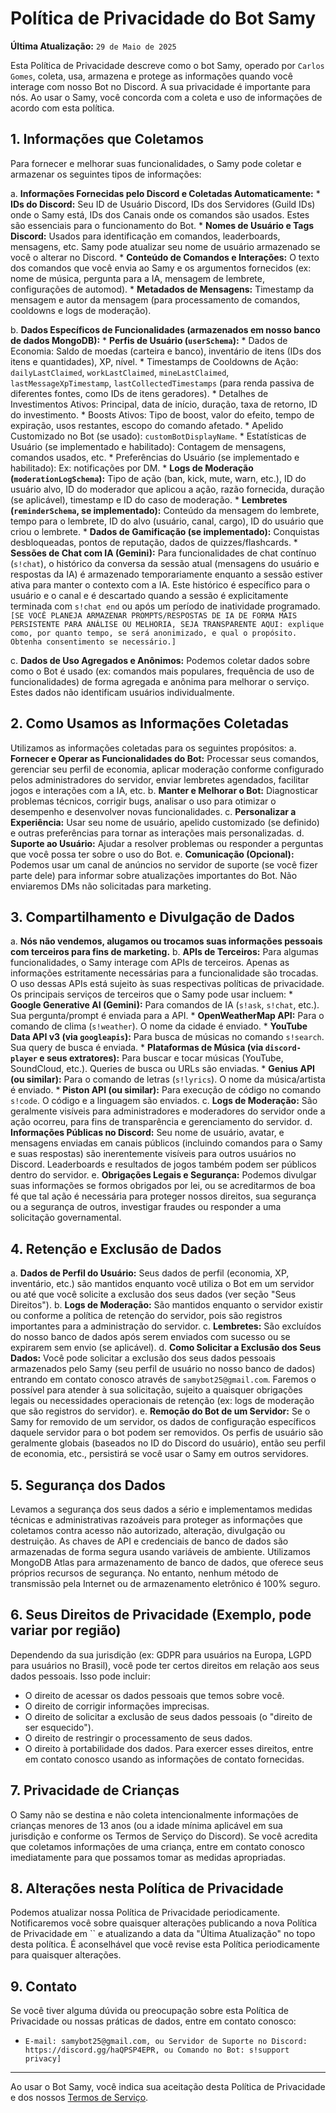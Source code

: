 # Política de Privacidade do Bot Samy

**Última Atualização:** `29 de Maio de 2025`

Esta Política de Privacidade descreve como o bot Samy, operado por `Carlos Gomes`, coleta, usa, armazena e protege as informações quando você interage com nosso Bot no Discord. A sua privacidade é importante para nós. Ao usar o Samy, você concorda com a coleta e uso de informações de acordo com esta política.

## 1. Informações que Coletamos

Para fornecer e melhorar suas funcionalidades, o Samy pode coletar e armazenar os seguintes tipos de informações:

   a. **Informações Fornecidas pelo Discord e Coletadas Automaticamente:**
      * **IDs do Discord:** Seu ID de Usuário Discord, IDs dos Servidores (Guild IDs) onde o Samy está, IDs dos Canais onde os comandos são usados. Estes são essenciais para o funcionamento do Bot.
      * **Nomes de Usuário e Tags Discord:** Usados para identificação em comandos, leaderboards, mensagens, etc. Samy pode atualizar seu nome de usuário armazenado se você o alterar no Discord.
      * **Conteúdo de Comandos e Interações:** O texto dos comandos que você envia ao Samy e os argumentos fornecidos (ex: nome de música, pergunta para a IA, mensagem de lembrete, configurações de automod).
      * **Metadados de Mensagens:** Timestamp da mensagem e autor da mensagem (para processamento de comandos, cooldowns e logs de moderação).

   b. **Dados Específicos de Funcionalidades (armazenados em nosso banco de dados MongoDB):**
      * **Perfis de Usuário (`userSchema`):**
          * Dados de Economia: Saldo de moedas (carteira e banco), inventário de itens (IDs dos itens e quantidades), XP, nível.
          * Timestamps de Cooldowns de Ação: `dailyLastClaimed`, `workLastClaimed`, `mineLastClaimed`, `lastMessageXpTimestamp`, `lastCollectedTimestamps` (para renda passiva de diferentes fontes, como IDs de itens geradores).
          * Detalhes de Investimentos Ativos: Principal, data de início, duração, taxa de retorno, ID do investimento.
          * Boosts Ativos: Tipo de boost, valor do efeito, tempo de expiração, usos restantes, escopo do comando afetado.
          * Apelido Customizado no Bot (se usado): `customBotDisplayName`.
          * Estatísticas de Usuário (se implementado e habilitado): Contagem de mensagens, comandos usados, etc.
          * Preferências do Usuário (se implementado e habilitado): Ex: notificações por DM.
      * **Logs de Moderação (`moderationLogSchema`):** Tipo de ação (ban, kick, mute, warn, etc.), ID do usuário alvo, ID do moderador que aplicou a ação, razão fornecida, duração (se aplicável), timestamp e ID do caso de moderação.
      * **Lembretes (`reminderSchema`, se implementado):** Conteúdo da mensagem do lembrete, tempo para o lembrete, ID do alvo (usuário, canal, cargo), ID do usuário que criou o lembrete.
      * **Dados de Gamificação (se implementado):** Conquistas desbloqueadas, pontos de reputação, dados de quizzes/flashcards.
      * **Sessões de Chat com IA (Gemini):** Para funcionalidades de chat contínuo (`s!chat`), o histórico da conversa da sessão atual (mensagens do usuário e respostas da IA) é armazenado temporariamente enquanto a sessão estiver ativa para manter o contexto com a IA. Este histórico é específico para o usuário e o canal e é descartado quando a sessão é explicitamente terminada com `s!chat end` ou após um período de inatividade programado. `[SE VOCÊ PLANEJA ARMAZENAR PROMPTS/RESPOSTAS DE IA DE FORMA MAIS PERSISTENTE PARA ANÁLISE OU MELHORIA, SEJA TRANSPARENTE AQUI: explique como, por quanto tempo, se será anonimizado, e qual o propósito. Obtenha consentimento se necessário.]`

   c. **Dados de Uso Agregados e Anônimos:**
      Podemos coletar dados sobre como o Bot é usado (ex: comandos mais populares, frequência de uso de funcionalidades) de forma agregada e anônima para melhorar o serviço. Estes dados não identificam usuários individualmente.

## 2. Como Usamos as Informações Coletadas

Utilizamos as informações coletadas para os seguintes propósitos:
   a. **Fornecer e Operar as Funcionalidades do Bot:** Processar seus comandos, gerenciar seu perfil de economia, aplicar moderação conforme configurado pelos administradores do servidor, enviar lembretes agendados, facilitar jogos e interações com a IA, etc.
   b. **Manter e Melhorar o Bot:** Diagnosticar problemas técnicos, corrigir bugs, analisar o uso para otimizar o desempenho e desenvolver novas funcionalidades.
   c. **Personalizar a Experiência:** Usar seu nome de usuário, apelido customizado (se definido) e outras preferências para tornar as interações mais personalizadas.
   d. **Suporte ao Usuário:** Ajudar a resolver problemas ou responder a perguntas que você possa ter sobre o uso do Bot.
   e. **Comunicação (Opcional):** Podemos usar um canal de anúncios no servidor de suporte (se você fizer parte dele) para informar sobre atualizações importantes do Bot. Não enviaremos DMs não solicitadas para marketing.

## 3. Compartilhamento e Divulgação de Dados

   a. **Nós não vendemos, alugamos ou trocamos suas informações pessoais com terceiros para fins de marketing.**
   b. **APIs de Terceiros:** Para algumas funcionalidades, o Samy interage com APIs de terceiros. Apenas as informações estritamente necessárias para a funcionalidade são trocadas. O uso dessas APIs está sujeito às suas respectivas políticas de privacidade. Os principais serviços de terceiros que o Samy pode usar incluem:
        * **Google Generative AI (Gemini):** Para comandos de IA (`s!ask`, `s!chat`, etc.). Sua pergunta/prompt é enviada para a API.
        * **OpenWeatherMap API:** Para o comando de clima (`s!weather`). O nome da cidade é enviado.
        * **YouTube Data API v3 (via `googleapis`):** Para busca de músicas no comando `s!search`. Sua query de busca é enviada.
        * **Plataformas de Música (via `discord-player` e seus extratores):** Para buscar e tocar músicas (YouTube, SoundCloud, etc.). Queries de busca ou URLs são enviadas.
        * **Genius API (ou similar):** Para o comando de letras (`s!lyrics`). O nome da música/artista é enviado.
        * **Piston API (ou similar):** Para execução de código no comando `s!code`. O código e a linguagem são enviados.
   c. **Logs de Moderação:** São geralmente visíveis para administradores e moderadores do servidor onde a ação ocorreu, para fins de transparência e gerenciamento do servidor.
   d. **Informações Públicas no Discord:** Seu nome de usuário, avatar, e mensagens enviadas em canais públicos (incluindo comandos para o Samy e suas respostas) são inerentemente visíveis para outros usuários no Discord. Leaderboards e resultados de jogos também podem ser públicos dentro do servidor.
   e. **Obrigações Legais e Segurança:** Podemos divulgar suas informações se formos obrigados por lei, ou se acreditarmos de boa fé que tal ação é necessária para proteger nossos direitos, sua segurança ou a segurança de outros, investigar fraudes ou responder a uma solicitação governamental.

## 4. Retenção e Exclusão de Dados

   a. **Dados de Perfil do Usuário:** Seus dados de perfil (economia, XP, inventário, etc.) são mantidos enquanto você utiliza o Bot em um servidor ou até que você solicite a exclusão dos seus dados (ver seção "Seus Direitos").
   b. **Logs de Moderação:** São mantidos enquanto o servidor existir ou conforme a política de retenção do servidor, pois são registros importantes para a administração do servidor.
   c. **Lembretes:** São excluídos do nosso banco de dados após serem enviados com sucesso ou se expirarem sem envio (se aplicável).
   d. **Como Solicitar a Exclusão dos Seus Dados:** Você pode solicitar a exclusão dos seus dados pessoais armazenados pelo Samy (seu perfil de usuário no nosso banco de dados) entrando em contato conosco através de `samybot25@gmail.com`. Faremos o possível para atender à sua solicitação, sujeito a quaisquer obrigações legais ou necessidades operacionais de retenção (ex: logs de moderação que são registros do servidor).
   e. **Remoção do Bot de um Servidor:** Se o Samy for removido de um servidor, os dados de configuração específicos daquele servidor para o bot podem ser removidos. Os perfis de usuário são geralmente globais (baseados no ID do Discord do usuário), então seu perfil de economia, etc., persistirá se você usar o Samy em outros servidores.
## 5. Segurança dos Dados

   Levamos a segurança dos seus dados a sério e implementamos medidas técnicas e administrativas razoáveis para proteger as informações que coletamos contra acesso não autorizado, alteração, divulgação ou destruição. As chaves de API e credenciais de banco de dados são armazenadas de forma segura usando variáveis de ambiente. Utilizamos MongoDB Atlas para armazenamento de banco de dados, que oferece seus próprios recursos de segurança. No entanto, nenhum método de transmissão pela Internet ou de armazenamento eletrônico é 100% seguro.

## 6. Seus Direitos de Privacidade (Exemplo, pode variar por região)

   Dependendo da sua jurisdição (ex: GDPR para usuários na Europa, LGPD para usuários no Brasil), você pode ter certos direitos em relação aos seus dados pessoais. Isso pode incluir:
   * O direito de acessar os dados pessoais que temos sobre você.
   * O direito de corrigir informações imprecisas.
   * O direito de solicitar a exclusão de seus dados pessoais (o "direito de ser esquecido").
   * O direito de restringir o processamento de seus dados.
   * O direito à portabilidade dos dados.
   Para exercer esses direitos, entre em contato conosco usando as informações de contato fornecidas.

## 7. Privacidade de Crianças

   O Samy não se destina e não coleta intencionalmente informações de crianças menores de 13 anos (ou a idade mínima aplicável em sua jurisdição e conforme os Termos de Serviço do Discord). Se você acredita que coletamos informações de uma criança, entre em contato conosco imediatamente para que possamos tomar as medidas apropriadas.

## 8. Alterações nesta Política de Privacidade

   Podemos atualizar nossa Política de Privacidade periodicamente. Notificaremos você sobre quaisquer alterações publicando a nova Política de Privacidade em `` e atualizando a data da "Última Atualização" no topo desta política. É aconselhável que você revise esta Política periodicamente para quaisquer alterações.

## 9. Contato

   Se você tiver alguma dúvida ou preocupação sobre esta Política de Privacidade ou nossas práticas de dados, entre em contato conosco:
   * `E-mail: samybot25@gmail.com, ou Servidor de Suporte no Discord: https://discord.gg/haQPSP4EPR, ou Comando no Bot: s!support privacy]`

---
Ao usar o Bot Samy, você indica sua aceitação desta Política de Privacidade e dos nossos [Termos de Serviço]([https://github.com/carlosvcl/samy-bot-docs/blob/main/TERMOS_DE_SERVICO.md]).
